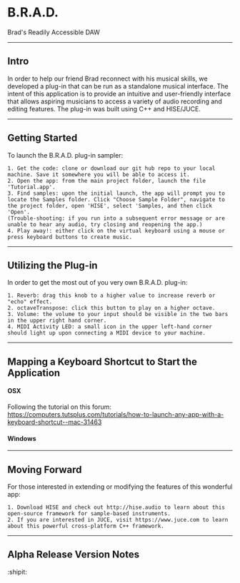 # B.R.A.D.
Brad's Readily Accessible DAW

----------------------
Intro
----------------------
In order to help our friend Brad reconnect with his musical skills, we developed a plug-in that can be run as a standalone musical interface. The intent of this application is to provide an intuitive and user-friendly interface that allows aspiring musicians to access a variety of audio recording and editing features. The plug-in was built using C++ and HISE/JUCE.


-------------------------------
Getting Started
---------------------------------
To launch the B.R.A.D. plug-in sampler:
```
1. Get the code: clone or download our git hub repo to your local machine. Save it somewhere you will be able to access it.
2. Open the app: from the main project folder, launch the file 'Tutorial.app'. 
3. Find samples: upon the initial launch, the app will prompt you to locate the Samples folder. Click "Choose Sample Folder", navigate to the project folder, open 'HISE', select 'Samples, and then click 'Open'.
(Trouble-shooting: if you run into a subsequent error message or are unable to hear any audio, try closing and reopening the app.)
4. Play away!: either click on the virtual keyboard using a mouse or press keyboard buttons to create music.
```

----------------------
Utilizing the Plug-in
------------------------
In order to get the most out of you very own B.R.A.D. plug-in:
```
1. Reverb: drag this knob to a higher value to increase reverb or "echo" effect.
2. octaveTranspose: click this button to play on a higher octave.
3. Volume: the volume to your input should be visible in the two bars in the upper right hand corner.
4. MIDI Activity LED: a small icon in the upper left-hand corner should light up upon connecting a MIDI device to your machine.
```


----------------------
Mapping a Keyboard Shortcut to Start the Application 
------------------------
#### OSX ####
  Following the tutorial on this forum: https://computers.tutsplus.com/tutorials/how-to-launch-any-app-with-a-keyboard-shortcut--mac-31463
#### Windows ####


----------------------
Moving Forward
------------------------
For those interested in extending or modifying the features of this wonderful app:
```
1. Download HISE and check out http://hise.audio to learn about this open-source framework for sample-based instruments.
2. If you are interested in JUCE, visit https://www.juce.com to learn about this powerful cross-platform C++ framework.
```

----------------------
Alpha Release Version Notes
------------------------

:shipit:
